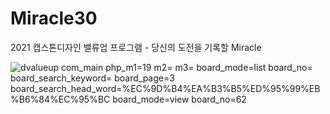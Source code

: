 # Miracle30
2021 캡스톤디자인 밸류업 프로그램 - 당신의 도전을 기록할 Miracle


![dvalueup com_main php_m1=19 m2= m3= board_mode=list board_no= board_search_keyword= board_page=3 board_search_head_word=%EC%9D%B4%EA%B3%B5%ED%95%99%EB%B6%84%EC%95%BC board_mode=view board_no=62](https://user-images.githubusercontent.com/64943924/143687713-410978f6-314e-4f89-a88b-dd95fa2ce766.png)
